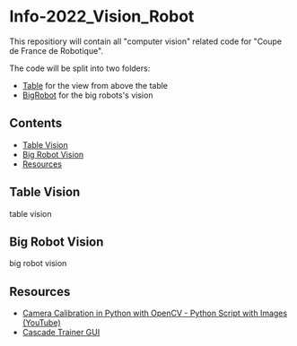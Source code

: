 # Info-2022_Vision_Robot

This repositiory will contain all "computer vision" related code for "Coupe de France de Robotique".

The code will be split into two folders:
* [Table](Table) for the view from above the table
* [BigRobot](BigRobot) for the big robots's vision

## Contents
* [Table Vision](#table-vision)
* [Big Robot Vision](#big-robot-vision)
* [Resources](#resources)


## Table Vision
table vision

## Big Robot Vision
big robot vision


## Resources
* [Camera Calibration in Python with OpenCV - Python Script with Images (YouTube)](https://www.youtube.com/watch?v=3h7wgR5fYik)
* [Cascade Trainer GUI](https://amin-ahmadi.com/cascade-trainer-gui/)